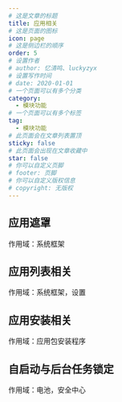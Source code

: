 ```yaml
---
# 这是文章的标题
title: 应用相关
# 这是页面的图标
icon: page
# 这是侧边栏的顺序
order: 5
# 设置作者
# author: 忆清鸣、luckyzyx
# 设置写作时间
# date: 2020-01-01
# 一个页面可以有多个分类
category:
  - 模块功能
# 一个页面可以有多个标签
tag:
  - 模块功能
# 此页面会在文章列表置顶
sticky: false
# 此页面会出现在文章收藏中
star: false
# 你可以自定义页脚
# footer: 页脚
# 你可以自定义版权信息
# copyright: 无版权
---
```


## 应用遮罩

作用域：系统框架

## 应用列表相关

作用域：系统框架，设置

## 应用安装相关

作用域：应用包安装程序

## 自启动与后台任务锁定

作用域：电池，安全中心
